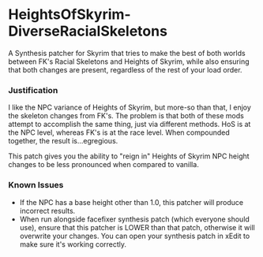 # HeightsOfSkyrim-DiverseRacialSkeletons
A Synthesis patcher for Skyrim that tries to make the best of both worlds between FK's Racial Skeletons and Heights of Skyrim, while also ensuring that both changes are present, regardless of the rest of your load order.

### Justification
I like the NPC variance of Heights of Skyrim, but more-so than that, I enjoy the skeleton changes from FK's. The problem is that both of these mods attempt to accomplish the same thing, just via different methods. HoS is at the NPC level, whereas FK's is at the race level. When compounded together, the result is...egregious.

This patch gives you the ability to "reign in" Heights of Skyrim NPC height changes to be less pronounced when compared to vanilla.

### Known Issues
* If the NPC has a base height other than 1.0, this patcher will produce incorrect results.
* When run alongside facefixer synthesis patch (which everyone should use), ensure that this patcher is LOWER than that patch, otherwise it will overwrite your changes. You can open your synthesis patch in xEdit to make sure it's working correctly.